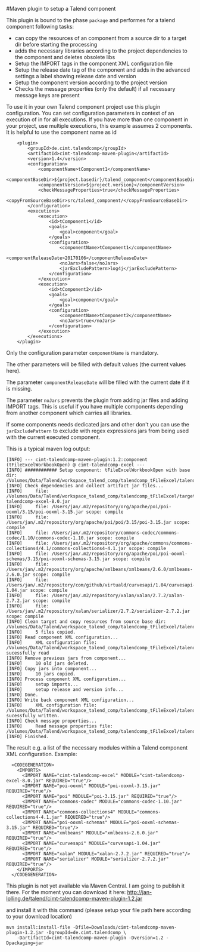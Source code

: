 #Maven plugin to setup a Talend component

This plugin is bound to the phase `package` and performes for a talend component following tasks:
* can copy the resources of an component from a source dir to a target dir before starting the processing
* adds the necessary libraries according to the project dependencies to the component and deletes obsolete libs
* Setup the IMPORT tags in the component XML configuration file
* Setup the release date tag of the component and adds in the advanced settings a label showing release date and version
* Setup the component version according to the project version
* Checks the message properties (only the default) if all necessary message keys are present

To use it in your own Talend component project use this plugin configuration. You can set configuration parameters in context of an execution of in for all executions.
If you have more than one component in your project, use multiple executions, this example assumes 2 components. It is helpful to use the component name as id
```
	<plugin>
		<groupId>de.cimt.talendcomp</groupId>
		<artifactId>cimt-talendcomp-maven-plugin</artifactId>
		<version>1.4</version>
		<configuration>
			<componentName>tComponent1</componentName>
			<componentBaseDir>${project.basedir}/talend_component</componentBaseDir>
			<componentVersion>${project.version}</componentVersion>
			<checkMessageProperties>true</checkMessageProperties>
			<copyFromSourceBaseDir>src/talend_component/</copyFromSourceBaseDir>
		</configuration>
		<executions>
			<execution>
				<id>tComponent1</id>
				<goals>
					<goal>component</goal>
				</goals>
				<configuration>
					<componentName>tComponent1</componentName>
					<componentReleaseDate>20170106</componentReleaseDate>
					<noJars>false</noJars>
					<jarExcludePattern>log4j</jarExcludePattern>
				</configuration>
			</execution>
			<execution>
				<id>tComponent2</id>
				<goals>
					<goal>component</goal>
				</goals>
				<configuration>
					<componentName>tComponent2</componentName>
					<noJars>true</noJars>
				</configuration>
			</execution>
		</executions>
	</plugin>

```
Only the configuration parameter `componentName` is mandatory.

The other parameters will be filled with default values (the current values here).

The parameter `componentReleaseDate` will be filled with the current date if it is missing.

The parameter `noJars` prevents the plugin from adding jar files and adding IMPORT tags. This is useful if you have multiple components depending from another component which carries all libraries.

If some components needs dedicated jars and other don't you can use the `jarExcludePattern` to exclude with regex expressions jars from being used with the current executed component.

This is a typical maven log output:
```
[INFO] --- cimt-talendcomp-maven-plugin:1.2:component (tFileExcelWorkbookOpen) @ cimt-talendcomp-excel ---
[INFO] ############ Setup component: tFileExcelWorkbookOpen with base dir: /Volumes/Data/Talend/workspace_talend_comp/talendcomp_tFileExcel/talend_component
[INFO] Check dependencies and collect artifact jar files...
[INFO]     file: /Volumes/Data/Talend/workspace_talend_comp/talendcomp_tFileExcel/target/cimt-talendcomp-excel-8.0.jar
[INFO]     file: /Users/jan/.m2/repository/org/apache/poi/poi-ooxml/3.15/poi-ooxml-3.15.jar scope: compile
[INFO]     file: /Users/jan/.m2/repository/org/apache/poi/poi/3.15/poi-3.15.jar scope: compile
[INFO]     file: /Users/jan/.m2/repository/commons-codec/commons-codec/1.10/commons-codec-1.10.jar scope: compile
[INFO]     file: /Users/jan/.m2/repository/org/apache/commons/commons-collections4/4.1/commons-collections4-4.1.jar scope: compile
[INFO]     file: /Users/jan/.m2/repository/org/apache/poi/poi-ooxml-schemas/3.15/poi-ooxml-schemas-3.15.jar scope: compile
[INFO]     file: /Users/jan/.m2/repository/org/apache/xmlbeans/xmlbeans/2.6.0/xmlbeans-2.6.0.jar scope: compile
[INFO]     file: /Users/jan/.m2/repository/com/github/virtuald/curvesapi/1.04/curvesapi-1.04.jar scope: compile
[INFO]     file: /Users/jan/.m2/repository/xalan/xalan/2.7.2/xalan-2.7.2.jar scope: compile
[INFO]     file: /Users/jan/.m2/repository/xalan/serializer/2.7.2/serializer-2.7.2.jar scope: compile
[INFO] Clean target and copy resources from source base dir: /Volumes/Data/Talend/workspace_talend_comp/talendcomp_tFileExcel/talend_component
[INFO]     5 files copied.
[INFO] Read component XML configuration...
[INFO]     XML configuration file: /Volumes/Data/Talend/workspace_talend_comp/talendcomp_tFileExcel/talend_component/tFileExcelWorkbookOpen/tFileExcelWorkbookOpen_java.xml sucessfully read
[INFO] Remove previous jars from component...
[INFO]     10 old jars deleted.
[INFO] Copy jars into component...
[INFO]     10 jars copied.
[INFO] Process component XML configuration...
[INFO]     setup imports...
[INFO]     setup release and version info...
[INFO] Done.
[INFO] Write back component XML configuration...
[INFO]     XML configuration file: /Volumes/Data/Talend/workspace_talend_comp/talendcomp_tFileExcel/talend_component/tFileExcelWorkbookOpen/tFileExcelWorkbookOpen_java.xml sucessfully written.
[INFO] Check message properties...
[INFO]     Read message properties file: /Volumes/Data/Talend/workspace_talend_comp/talendcomp_tFileExcel/talend_component/tFileExcelWorkbookOpen/tFileExcelWorkbookOpen_messages.properties
[INFO] Finished.
```

The result e.g. a list of the necessary modules within a Talend component XML configuration.
Example:
```
  <CODEGENERATION> 
    <IMPORTS> 
      <IMPORT NAME="cimt-talendcomp-excel" MODULE="cimt-talendcomp-excel-8.0.jar" REQUIRED="true"/>
      <IMPORT NAME="poi-ooxml" MODULE="poi-ooxml-3.15.jar" REQUIRED="true"/>
      <IMPORT NAME="poi" MODULE="poi-3.15.jar" REQUIRED="true"/>
      <IMPORT NAME="commons-codec" MODULE="commons-codec-1.10.jar" REQUIRED="true"/>
      <IMPORT NAME="commons-collections4" MODULE="commons-collections4-4.1.jar" REQUIRED="true"/>
      <IMPORT NAME="poi-ooxml-schemas" MODULE="poi-ooxml-schemas-3.15.jar" REQUIRED="true"/>
      <IMPORT NAME="xmlbeans" MODULE="xmlbeans-2.6.0.jar" REQUIRED="true"/>
      <IMPORT NAME="curvesapi" MODULE="curvesapi-1.04.jar" REQUIRED="true"/>
      <IMPORT NAME="xalan" MODULE="xalan-2.7.2.jar" REQUIRED="true"/>
      <IMPORT NAME="serializer" MODULE="serializer-2.7.2.jar" REQUIRED="true"/>
    </IMPORTS> 
  </CODEGENERATION>  
```

This plugin is not yet available via Maven Central. I am going to publish it there.
For the moment you can download it here:
http://jan-lolling.de/talend/cimt-talendcomp-maven-plugin-1.2.jar

and install it with this command (please setup your file path here according to your download location)
```
mvn install:install-file -Dfile=Downloads/cimt-talendcomp-maven-plugin-1.2.jar -DgroupId=de.cimt.talendcomp \
    -DartifactId=cimt-talendcomp-maven-plugin -Dversion=1.2 -Dpackaging=jar
```
